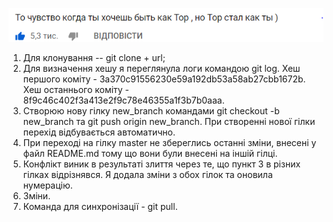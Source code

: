  
![alt text][logo]

[logo]: https://github.com/m-marinka/ik-31-makar/blob/master/Lab_1/Записати.PNG "title"
1. Для клонування -- git clone + url;
2. Для визначення хешу я переглянула логи командою git log. Хеш першого коміту - 3a370c91556230e59a192db53a58ab27cbb1672b.
Хеш останнього коміту -  8f9c46c402f3a413e2f9c78e46355a1f3b7b0aaa.
3. Створюю нову гілку new_branch командами git checkout -b new_branch та git push origin new_branch. При створенні нової гілки перехід відбувається автоматично.
4. При переході на гілку master не збереглись останні зміни, внесені у файл README.md тому що вони були внесені на іншій гілці. 
5. Конфлікт виник в результаті злиття через те, що пункт 3 в різних гілках відрізнявся. Я додала зміни з обох гілок та оновила нумерацію.
6. Зміни.
7. Команда для синхронізації - git pull.
